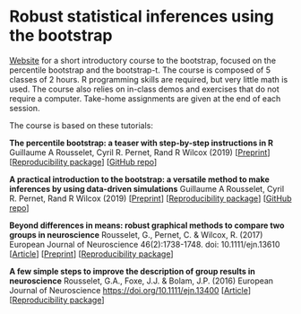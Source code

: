 # Robust statistical inferences using the bootstrap

[Website](https://grousselet.github.io/bootcourse/) for a short introductory course to the bootstrap, focused on the percentile bootstrap and the bootstrap-t. The course is composed of 5 classes of 2 hours. R programming skills are required, but very little math is used. The course also relies on in-class demos and exercises that do not require a computer. Take-home assignments are given at the end of each session.

The course is based on these tutorials:

**The percentile bootstrap: a teaser with step-by-step instructions in R**
Guillaume A Rousselet, Cyril R. Pernet, Rand R Wilcox (2019)
[[Preprint](https://psyarxiv.com/kxarf)]
[[Reproducibility package](https://osf.io/dvuze/)]
[[GitHub repo](https://github.com/GRousselet/bootsteps)]

**A practical introduction to the bootstrap: a versatile method to make inferences by using data-driven simulations**
Guillaume A Rousselet, Cyril R. Pernet, Rand R Wilcox (2019)
[[Preprint](https://psyarxiv.com/h8ft7)] 
[[Reproducibility package](https://osf.io/8b4t5/)]
[[GitHub repo](https://github.com/GRousselet/bootstrap)]

**Beyond differences in means: robust graphical methods to compare two groups in neuroscience**
Rousselet, G., Pernet, C. & Wilcox, R. (2017) 
European Journal of Neuroscience 46(2):1738-1748. doi: 10.1111/ejn.13610
[[Article](https://www.ncbi.nlm.nih.gov/pubmed/28544058)]
[[Preprint](http://biorxiv.org/content/10.1101/121079v2)]
[[Reproducibility package](https://dx.doi.org/10.6084/m9.figshare.4055970)]

**A few simple steps to improve the description of group results in neuroscience**
Rousselet, G.A., Foxe, J.J. & Bolam, J.P. (2016) 
European Journal of Neuroscience https://doi.org/10.1111/ejn.13400
[[Article](https://onlinelibrary.wiley.com/doi/full/10.1111/ejn.13400)]
[[Reproducibility package](https://dx.doi.org/10.6084/m9.figshare.3806487)]
